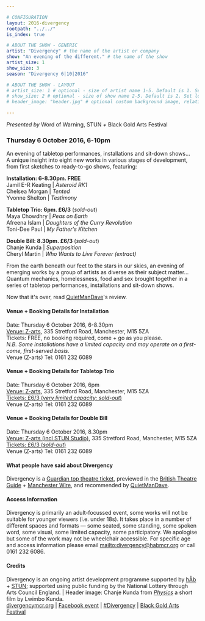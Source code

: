 ```yaml
---

# CONFIGURATION
layout: 2016-divergency
rootpath: "../../"
is_index: true

# ABOUT THE SHOW - GENERIC
artist: "Divergency" # the name of the artist or company
show: "An evening of the different." # the name of the show
artist_size: 1
show_size: 3
season: "Divergency 6|10|2016"

# ABOUT THE SHOW - LAYOUT
# artist_size: 1 # optional - size of artist name 1-5. Default is 1. Set longer names to lower values
# show_size: 2 # optional - size of show name 2-5. Default is 2. Set longer names to lower values
# header_image: "header.jpg" # optional custom background image, relative to current page

---
```

*Presented by* Word of Warning, STUN *+* Black Gold Arts Festival         
         
### Thursday 6 October 2016, 6-10pm        
An evening of tabletop performances, installations and sit-down shows…          
A unique insight into eight new works in various stages of development, from first sketches to ready-to-go shows, featuring:        
         
**Installation: 6-8.30pm. FREE**            
Jamil E-R Keating | *Asteroid RK1*        
Chelsea Morgan | *Tented*             
Yvonne Shelton | *Testimony*         
         
**Tabletop Trio: 6pm. £6/3** (*sold-out*)      
Maya Chowdhry | *Peas on Earth*        
Afreena Islam | *Daughters of the Curry Revolution*        
Toni-Dee Paul | *My Father's Kitchen*        
         
**Double Bill: 8.30pm. £6/3** (*sold-out*)         
Chanje Kunda | *Superposition*         
Cheryl Martin | *Who Wants to Live Forever (extract)*          
         
From the earth beneath our feet to the stars in our skies, an evening of emerging works by a group of artists as diverse as their subject matter…<br>Quantum mechanics, homelessness, food and sex brought together in a series of tabletop performances, installations and sit-down shows.         
         
Now that it's over, read <a href="http://quietmandave.co.uk/2016/10/divergency" target="_blank">QuietManDave</a>'s review.              
              
#### Venue + Booking Details for Installation        
Date: Thursday 6 October 2016, 6-8.30pm        
<a href="http://www.z-arts.org/about-us/getting-here" target="_blank">Venue: Z-arts</a>, 335 Stretford Road, Manchester, M15 5ZA          
Tickets: FREE, no booking required, come + go as you please.              
*N.B. Some installations have a limited capacity and may operate on a first-come, first-served basis.*         
Venue (Z-arts) Tel: 0161 232 6089        
         
#### Venue + Booking Details for Tabletop Trio         
Date: Thursday 6 October 2016, 6pm          
<a href="http://www.z-arts.org/about-us/getting-here" target="_blank">Venue: Z-arts</a>, 335 Stretford Road, Manchester, M15 5ZA          
<a href="http://z-arts.ticketsolve.com/shows/873562246/events/127983126" target="_blank">Tickets: £6/3 (*very limited capacity: sold-out*)</a>               
Venue (Z-arts) Tel: 0161 232 6089        
          
#### Venue + Booking Details for Double Bill         
Date: Thursday 6 October 2016, 8.30pm        
<a href="http://www.z-arts.org/about-us/getting-here" target="_blank">Venue: Z-arts (incl STUN Studio)</a>, 335 Stretford Road, Manchester, M15 5ZA          
<a href="http://z-arts.ticketsolve.com/shows/873562246/events/127983129" target="_blank">Tickets: £6/3 (*sold-out*)</a>               
Venue (Z-arts) Tel: 0161 232 6089       
         
#### What people have said about Divergency         
Divergency is a <a href="http://www.theguardian.com/stage/theatreblog/2016/oct/03/torn-royal-court-orbit-festival-frantic-assembly-one-night-in-miami-donmar-theatre-top-tickets" target="_blank">Guardian top theatre ticket</a>, previewed in the <a href="http://www.britishtheatreguide.info/news/marathon-events-for-manchester-6762" target="_blank">British Theatre Guide</a> + <a href="http://manchesterwire.co.uk/#!/free-performance-art-word-of-warning-at-z-arts-ft-29-events-in-11-hrs" target="_blank">Manchester Wire</a>, and recommended by <a href="http://quietmandave.co.uk/2016/09/october-theatre" target="_blank">QuietManDave</a>.         
         
#### Access Information        
Divergency is primarily an adult-focussed event, some works will not be suitable for younger viewers (i.e. under 18s). It takes place in a number of different spaces and formats — some seated, some standing, some spoken word, some visual, some limited capacity, some participatory. We apologise but some of the work may not be wheelchair accessible. For specific age and access information please email <mailto:divergency@habmcr.org> or call 0161 232 6086.          
                  
#### Credits         
Divergency is an ongoing artist development programme supported by [hÅb](/hab) + <a href="http://stunlive.com" target="_blank">STUN</a>; supported using public funding by the National Lottery through Arts Council England. | Header image: Chanje Kunda from
<a href="https://vimeo.com/148735827" target="_blank">*Physics*</a> a short film by Lwimbo Kunda.       
<a href="http://divergencymcr.org" target="_blank">divergencymcr.org</a> | <a href="http://facebook.com/events/138098743314898" target="_blank">Facebook event</a> | <a href="http://twitter.com/hashtag/Divergency" target="_blank">#Divergency</a> | <a href="http://bgafestival.com" target="_blank">Black Gold Arts Festival</a>
